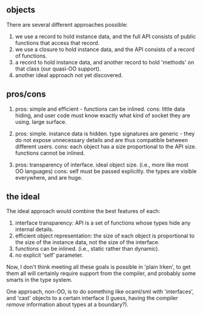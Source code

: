 
objects
-------

There are several different approaches possible:

  1. we use a record to hold instance data, and the full API consists
     of public functions that access that record.
  2. we use a closure to hold instance data, and the API consists of
     a record of functions.
  3. a record to hold instance data, and another record to hold 'methods'
     on that class (our quasi-OO support).
  4. another ideal approach not yet discovered.

pros/cons
---------

  1. pros: simple and efficient - functions can be inlined.
     cons: little data hiding, and user code must know exactly
           what kind of socket they are using.  large surface.

  2. pros: simple.  instance data is hidden.  type signatures are
           generic - they do not expose unnecessary details and
           are thus compatible between different users.
     cons: each object has a size proportional to the API size.
           functions cannot be inlined.

  3. pros: transparency of interface. ideal object size. (i.e., more like
           most OO languages)
     cons: self must be passed explicitly.  the types are visible everywhere,
           and are huge.

the ideal
---------

The ideal approach would combine the best features of each:

  1. interface transparency: API is a set of functions whose types
     hide any internal details.
  2. efficient object representation: the size of each object is proportional
     to the size of the instance data, not the size of the interface.
  3. functions can be inlined. (i.e., static rather than dynamic).
  4. no explicit 'self' parameter.

Now, I don't think meeting all these goals is possible in 'plain Irken',
to get them all will certainly require support from the compiler, and probably
some smarts in the type system.

One approach, non-OO, is to do something like ocaml/sml with 'interfaces', and
'cast' objects to a certain interface (I guess, having the compiler *remove*
information about types at a boundary?).
